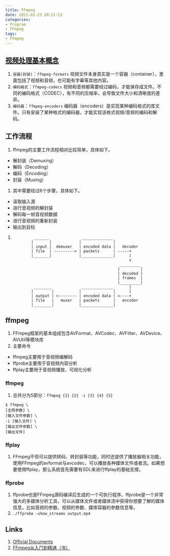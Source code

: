 ```yaml
---
title: FFmpeg
date: 2021-02-23 20:21:13
categories:
- Program
- FFmpeg
tags:
- FFmpeg
---
```


## [视频处理基本概念](https://www.ruanyifeng.com/blog/2020/01/ffmpeg.html)
1. `容器(封装)`：`ffmpeg-formats` 视频文件本身其实是一个容器（container），里面包括了视频和音频，也可能有字幕等其他内容。
1. `编码格式`：`ffmpeg-codecs` 视频和音频都需要经过编码，才能保存成文件。不同的编码格式（CODEC），有不同的压缩率，会导致文件大小和清晰度的差异。
2. `编码器`：`ffmpeg-encoders` 编码器（encoders）是实现某种编码格式的库文件。只有安装了某种格式的编码器，才能实现该格式视频/音频的编码和解码。

## 工作流程
1. ffmpeg的主要工作流程相对比较简单，具体如下。
  - 解封装（Demuxing）
  - 解码（Decoding）
  - 编码（Encoding）
  - 封装（Muxing）
1. 其中需要经过6个步骤，具体如下。
  - 读取输入源
  - 进行音视频的解封装
  - 解码每一帧音视频数据
  - 进行音视频的重新封装
  - 输出到目标
1. 
                _______              ______________
               |       |            |              |
               | input |  demuxer   | encoded data |   decoder
               | file  | ---------> | packets      | -----+
               |_______|            |______________|      |
                                                          v
                                                      _________
                                                     |         |
                                                     | decoded |
                                                     | frames  |
                                                     |_________|
                ________             ______________       |
               |        |           |              |      |
               | output | <-------- | encoded data | <----+
               | file   |   muxer   | packets      |   encoder
               |________|           |______________|

## ffmpeg
1. FFmpeg框架的基本组成包含AVFormat、AVCodec、AVFilter、AVDevice、AVUtil等模块库
1. 主要命令
  - ffmpeg主要用于音视频编解码
  - ffprobe主要用于音视频内容分析
  - ffplay主要用于音视频播放、可视化分析

### ffmpeg
1. 总共分为5部分：`ffmpeg {1} {2} -i {3} {4} {5}`

```
$ ffmpeg \
[全局参数] \
[输入文件参数] \
-i [输入文件] \
[输出文件参数] \
[输出文件]
```

### ffplay
1. FFmpeg不但可以提供转码、转封装等功能，同时还提供了播放器相关功能，使用FFmpeg的avformat与avcodec，可以播放各种媒体文件或者流。如果想要使用ffplay，那么系统首先需要有SDL来进行ffplay的基础支撑。

### ffprobe
1. ffprobe也是FFmpeg源码编译后生成的一个可执行程序。ffprobe是一个非常强大的多媒体分析工具，可以从媒体文件或者媒体流中获得你想要了解的媒体信息，比如音频的参数、视频的参数、媒体容器的参数信息等。
2. `./ffprobe –show_streams output.mp4`

## Links
1. [Official Documents](https://ffmpeg.org/documentation.html)
1. [FFmpeg从入门到精通（书）](http://jxz1.j9p.com/pc/dgsdfhghgh.pdf)

